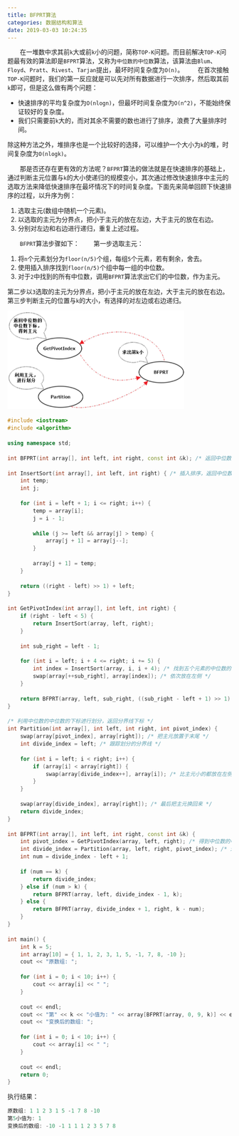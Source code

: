 ```yaml
---
title: BFPRT算法
categories: 数据结构和算法
date: 2019-03-03 10:24:35
---
```

&emsp;&emsp;在一堆数中求其前`k`大或前`k`小的问题，简称`TOP-K`问题。而目前解决`TOP-K`问题最有效的算法即是`BFPRT`算法，又称为`中位数的中位数`算法，该算法由`Blum`、`Floyd`、`Pratt`、`Rivest`、`Tarjan`提出，最坏时间复杂度为`O(n)`。<!--more-->
&emsp;&emsp;在首次接触`TOP-K`问题时，我们的第一反应就是可以先对所有数据进行一次排序，然后取其前`k`即可，但是这么做有两个问题：

- 快速排序的平均复杂度为`O(nlogn)`，但最坏时间复杂度为`O(n^2)`，不能始终保证较好的复杂度。
- 我们只需要前`k`大的，而对其余不需要的数也进行了排序，浪费了大量排序时间。

除这种方法之外，堆排序也是一个比较好的选择，可以维护一个大小为`k`的堆，时间复杂度为`O(nlogk)`。

&emsp;&emsp;那是否还存在更有效的方法呢？`BFPRT`算法的做法就是在快速排序的基础上，通过判断主元位置与`k`的大小使递归的规模变小，其次通过修改快速排序中主元的选取方法来降低快速排序在最坏情况下的时间复杂度。下面先来简单回顾下快速排序的过程，以升序为例：

1. 选取主元(数组中随机一个元素)。
2. 以选取的主元为分界点，把小于主元的放在左边，大于主元的放在右边。
3. 分别对左边和右边进行递归，重复上述过程。

&emsp;&emsp;`BFPRT`算法步骤如下：
&emsp;&emsp;第一步选取主元：

1. 将`n`个元素划分为`floor(n/5)`个组，每组`5`个元素，若有剩余，舍去。
2. 使用插入排序找到`floor(n/5)`个组中每一组的中位数。
3. 对于`2`中找到的所有中位数，调用`BFPRT`算法求出它们的中位数，作为主元。

第二步以`3`选取的主元为分界点，把小于主元的放在左边，大于主元的放在右边。第三步判断主元的位置与`k`的大小，有选择的对左边或右边递归。

<img src="./BFPRT算法/1.png" height="220" width="398">

``` cpp
#include <iostream>
#include <algorithm>

using namespace std;

int BFPRT(int array[], int left, int right, const int &k); /* 返回中位数的中位数下标 */

int InsertSort(int array[], int left, int right) { /* 插入排序，返回中位数下标 */
    int temp;
    int j;

    for (int i = left + 1; i <= right; i++) {
        temp = array[i];
        j = i - 1;

        while (j >= left && array[j] > temp) {
            array[j + 1] = array[j--];
        }

        array[j + 1] = temp;
    }

    return ((right - left) >> 1) + left;
}

int GetPivotIndex(int array[], int left, int right) {
    if (right - left < 5) {
        return InsertSort(array, left, right);
    }

    int sub_right = left - 1;

    for (int i = left; i + 4 <= right; i += 5) {
        int index = InsertSort(array, i, i + 4); /* 找到五个元素的中位数的下标 */
        swap(array[++sub_right], array[index]); /* 依次放在左侧 */
    }

    return BFPRT(array, left, sub_right, ((sub_right - left + 1) >> 1) + 1);
}

/* 利用中位数的中位数的下标进行划分，返回分界线下标 */
int Partition(int array[], int left, int right, int pivot_index) {
    swap(array[pivot_index], array[right]); /* 把主元放置于末尾 */
    int divide_index = left; /* 跟踪划分的分界线 */

    for (int i = left; i < right; i++) {
        if (array[i] < array[right]) {
            swap(array[divide_index++], array[i]); /* 比主元小的都放在左侧 */
        }
    }

    swap(array[divide_index], array[right]); /* 最后把主元换回来 */
    return divide_index;
}

int BFPRT(int array[], int left, int right, const int &k) {
    int pivot_index = GetPivotIndex(array, left, right); /* 得到中位数的中位数下标 */
    int divide_index = Partition(array, left, right, pivot_index); /* 进行划分，返回划分边界 */
    int num = divide_index - left + 1;

    if (num == k) {
        return divide_index;
    } else if (num > k) {
        return BFPRT(array, left, divide_index - 1, k);
    } else {
        return BFPRT(array, divide_index + 1, right, k - num);
    }
}

int main() {
    int k = 5;
    int array[10] = { 1, 1, 2, 3, 1, 5, -1, 7, 8, -10 };
    cout << "原数组: ";

    for (int i = 0; i < 10; i++) {
        cout << array[i] << " ";
    }

    cout << endl;
    cout << "第" << k << "小值为: " << array[BFPRT(array, 0, 9, k)] << endl;
    cout << "变换后的数组: ";

    for (int i = 0; i < 10; i++) {
        cout << array[i] << " ";
    }

    cout << endl;
    return 0;
}
```

执行结果：

``` cpp
原数组: 1 1 2 3 1 5 -1 7 8 -10
第5小值为: 1
变换后的数组: -10 -1 1 1 1 2 3 5 7 8
```